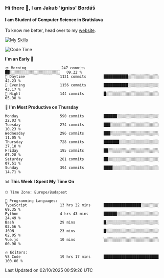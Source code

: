 ### Hi there 👋, I am Jakub 'igniss' Bordáš

#### I am Student of Computer Science in Bratislava
To know me better, head over to my [website](https://bordas.sk).

[![My Skills](https://skillicons.dev/icons?i=js,typescript,html,css,figma,svelte,vue,next,postgresql,nest,express,nodejs)](https://bordas.sk)


<!--START_SECTION:waka-->
![Code Time](http://img.shields.io/badge/Code%20Time-2%2C162%20hrs%2028%20mins-blue)

**I'm an Early 🐤** 

```text
🌞 Morning                247 commits         ██░░░░░░░░░░░░░░░░░░░░░░░   09.22 % 
🌆 Daytime                1131 commits        ███████████░░░░░░░░░░░░░░   42.23 % 
🌃 Evening                1156 commits        ███████████░░░░░░░░░░░░░░   43.17 % 
🌙 Night                  144 commits         █░░░░░░░░░░░░░░░░░░░░░░░░   05.38 % 
```
📅 **I'm Most Productive on Thursday** 

```text
Monday                   590 commits         ██████░░░░░░░░░░░░░░░░░░░   22.03 % 
Tuesday                  274 commits         ███░░░░░░░░░░░░░░░░░░░░░░   10.23 % 
Wednesday                296 commits         ███░░░░░░░░░░░░░░░░░░░░░░   11.05 % 
Thursday                 728 commits         ███████░░░░░░░░░░░░░░░░░░   27.18 % 
Friday                   195 commits         ██░░░░░░░░░░░░░░░░░░░░░░░   07.28 % 
Saturday                 201 commits         ██░░░░░░░░░░░░░░░░░░░░░░░   07.51 % 
Sunday                   394 commits         ████░░░░░░░░░░░░░░░░░░░░░   14.71 % 
```


📊 **This Week I Spent My Time On** 

```text
🕑︎ Time Zone: Europe/Budapest

💬 Programming Languages: 
TypeScript               13 hrs 22 mins      █████████████████░░░░░░░░   69.35 % 
Python                   4 hrs 43 mins       ██████░░░░░░░░░░░░░░░░░░░   24.49 % 
Bash                     29 mins             █░░░░░░░░░░░░░░░░░░░░░░░░   02.56 % 
JSON                     23 mins             █░░░░░░░░░░░░░░░░░░░░░░░░   02.05 % 
Vue.js                   10 mins             ░░░░░░░░░░░░░░░░░░░░░░░░░   00.90 % 

🔥 Editors: 
VS Code                  19 hrs 17 mins      █████████████████████████   100.00 % 
```


 Last Updated on 02/10/2025 00:59:26 UTC
<!--END_SECTION:waka-->
